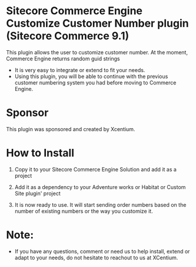 ﻿
Sitecore Commerce Engine Customize Customer Number plugin (Sitecore Commerce 9.1)
======================================

This plugin allows the user to customize customer number. At the moment, Commerce Engine returns random guid strings 
- It is very easy to integrate or extend to fit your needs.
- Using this plugin, you will be able to continue with the previous customer numbering system you had before moving to Commerce Engine.


Sponsor
=======
This plugin was sponsored and created by Xcentium.

How to Install
==============

1. Copy it to your Sitecore Commerce Engine Solution and add it as a project 


2. Add it as a dependency to your Adventure works or Habitat or Custom Site plugin' project


3. It is now ready to use. It will start sending order numbers based on the number of existing numbers or the way you customize it. 

Note:
=====

- If you have any questions, comment or need us to help install, extend or adapt to your needs, do not hesitate to reachout to us at XCentium.




